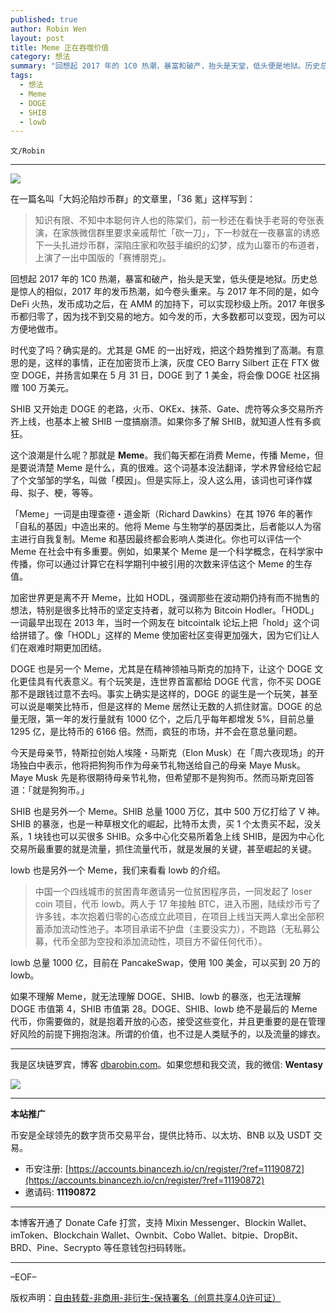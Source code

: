 ```yaml
---
published: true
author: Robin Wen
layout: post
title: Meme 正在吞噬价值
category: 想法
summary: "回想起 2017 年的 1C0 热潮，暴富和破产，抬头是天堂，低头便是地狱。历史总是惊人的相似，2017 年的发币热潮，如今卷头重来。与 2017 年不同的是，如今 DeFi 火热，发币成功之后，在 AMM 的加持下，可以实现秒级上所。2017 年很多币都归零了，因为找不到交易的地方。如今发的币，大多数都可以变现，因为可以方便地做市。如果不理解 Meme，就无法理解 DOGE、SHIB、lowb 的暴涨，也无法理解 DOGE 市值第 4，SHIB 市值第 28。DOGE、SHIB、lowb 绝不是最后的 Meme 代币，你需要做的，就是抱着开放的心态，接受这些变化，并且更重要的是在管理好风险的前提下拥抱泡沫。所谓的价值，也不过是人类赋予的，以及流量的嫁衣。"
tags:
  - 想法
  - Meme
  - DOGE
  - SHIB
  - lowb
---
```


`文/Robin`

***

![](https://cdn.dbarobin.com/wgco747.png)

在一篇名叫「大妈沦陷炒币群」的文章里，「36 氪」这样写到：

> 知识有限、不知中本聪何许人也的陈棠们，前一秒还在看快手老哥的夸张表演，在家族微信群里要求亲戚帮忙「砍一刀」，下一秒就在一夜暴富的诱惑下一头扎进炒币群，深陷庄家和吹鼓手编织的幻梦，成为山寨币的布道者，上演了一出中国版的「赛博朋克」。

回想起 2017 年的 1C0 热潮，暴富和破产，抬头是天堂，低头便是地狱。历史总是惊人的相似，2017 年的发币热潮，如今卷头重来。与 2017 年不同的是，如今 DeFi 火热，发币成功之后，在 AMM 的加持下，可以实现秒级上所。2017 年很多币都归零了，因为找不到交易的地方。如今发的币，大多数都可以变现，因为可以方便地做市。

时代变了吗？确实是的。尤其是 GME 的一出好戏，把这个趋势推到了高潮。有意思的是，这样的事情，正在加密货币上演，灰度 CEO Barry Silbert 正在 FTX 做空 DOGE，并扬言如果在 5 月 31 日，DOGE 到了 1 美金，将会像 DOGE 社区捐赠 100 万美元。

SHIB 又开始走 DOGE 的老路，火币、OKEx、抹茶、Gate、虎符等众多交易所齐齐上线，也基本上被 SHIB 一度搞崩溃。如果你多了解 SHIB，就知道人性有多疯狂。

这个浪潮是什么呢？那就是 **Meme**。我们每天都在消费 Meme，传播 Meme，但是要说清楚 Meme 是什么，真的很难。这个词基本没法翻译，学术界曾经给它起了个文邹邹的学名，叫做「模因」。但是实际上，没人这么用，该词也可译作媒母、拟子、梗，等等。

「Meme」一词是由理查德・道金斯（Richard Dawkins）在其 1976 年的著作「自私的基因」中造出来的。他将 Meme 与生物学的基因类比，后者能以人为宿主进行自我复制。Meme 和基因最终都会影响人类进化。你也可以评估一个 Meme 在社会中有多重要。例如，如果某个 Meme 是一个科学概念，在科学家中传播，你可以通过计算它在科学期刊中被引用的次数来评估这个 Meme 的生存值。

加密世界更是离不开 Meme，比如 HODL，强调那些在波动期仍持有而不抛售的想法，特别是很多比特币的坚定支持者，就可以称为 Bitcoin Hodler。「HODL」一词最早出现在 2013 年，当时一个网友在 bitcointalk 论坛上把「hold」这个词给拼错了。像「HODL」这样的 Meme 使加密社区变得更加强大，因为它们让人们在艰难时期更加团结。

DOGE 也是另一个 Meme，尤其是在精神领袖马斯克的加持下，让这个 DOGE 文化更佳具有代表意义。有个玩笑是，连世界首富都给 DOGE 代言，你不买 DOGE 那不是跟钱过意不去吗。事实上确实是这样的，DOGE 的诞生是一个玩笑，甚至可以说是嘲笑比特币，但是这样的 Meme 居然让无数的人抓住财富。DOGE 的总量无限，第一年的发行量就有 1000 亿个，之后几乎每年都增发 5%，目前总量 1295 亿，是比特币的 6166 倍。然而，疯狂的市场，并不会在意总量问题。

今天是母亲节，特斯拉创始人埃隆・马斯克（Elon Musk）在「周六夜现场」的开场独白中表示，他将把狗狗币作为母亲节礼物送给自己的母亲 Maye Musk。Maye Musk 先是称很期待母亲节礼物，但希望那不是狗狗币。然而马斯克回答道：「就是狗狗币。」

SHIB 也是另外一个 Meme。SHIB 总量 1000 万亿，其中 500 万亿打给了 V 神。SHIB 的暴涨，也是一种草根文化的崛起，比特币太贵，买 1 个太贵买不起，没关系，1 块钱也可以买很多 SHIB。众多中心化交易所着急上线 SHIB，是因为中心化交易所最重要的就是流量，抓住流量代币，就是发展的关键，甚至崛起的关键。

lowb 也是另外一个 Meme，我们来看看 lowb 的介绍。

> 中国一个四线城市的贫困青年邀请另一位贫困程序员，一同发起了 loser coin 项目，代币 lowb。两人于 17 年接触 BTC，进入币圈，陆续炒币亏了许多钱，本次抱着归零的心态成立此项目，在项目上线当天两人拿出全部积蓄添加流动性池子。本项目承诺不护盘（主要没实力），不跑路（无私募公募，代币全部为空投和添加流动性，项目方不留任何代币）。

lowb 总量 1000 亿，目前在 PancakeSwap，使用 100 美金，可以买到 20 万的 lowb。

如果不理解 Meme，就无法理解 DOGE、SHIB、lowb 的暴涨，也无法理解 DOGE 市值第 4，SHIB 市值第 28。DOGE、SHIB、lowb 绝不是最后的 Meme 代币，你需要做的，就是抱着开放的心态，接受这些变化，并且更重要的是在管理好风险的前提下拥抱泡沫。所谓的价值，也不过是人类赋予的，以及流量的嫁衣。

***

我是区块链罗宾，博客 [dbarobin.com](https://dbarobin.com/)。如果您想和我交流，我的微信: **Wentasy**

![](https://cdn.dbarobin.com/v4yywe2.png)

***

**本站推广**

币安是全球领先的数字货币交易平台，提供比特币、以太坊、BNB 以及 USDT 交易。

* 币安注册: [https://accounts.binancezh.io/cn/register/?ref=11190872](https://accounts.binancezh.io/cn/register/?ref=11190872)
* 邀请码: **11190872**

***

本博客开通了 Donate Cafe 打赏，支持 Mixin Messenger、Blockin Wallet、imToken、Blockchain Wallet、Ownbit、Cobo Wallet、bitpie、DropBit、BRD、Pine、Secrypto 等任意钱包扫码转账。

<center>
    <div class="--donate-button"
         data-button-id="f8b9df0d-af9a-460d-8258-d3f435445075"
    ></div>
</center>

***

–EOF–

版权声明：[自由转载-非商用-非衍生-保持署名（创意共享4.0许可证）](http://creativecommons.org/licenses/by-nc-nd/4.0/deed.zh)